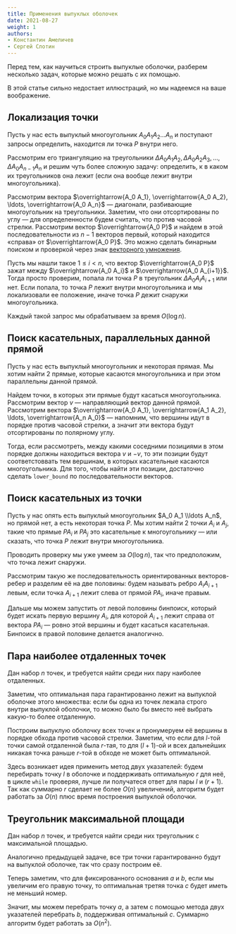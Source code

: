 ```yaml
---
title: Применения выпуклых оболочек
date: 2021-08-27
weight: 1
authors:
- Константин Амеличев
- Сергей Слотин
---
```


Перед тем, как научиться строить выпуклые оболочки, разберем несколько задач, которые можно решать с их помощью.

В этой статье сильно недостает иллюстраций, но мы надеемся на ваше воображение.

## Локализация точки

Пусть у нас есть выпуклый многоугольник $A_0 A_1 A_2 \ldots A_n$ и поступают запросы определить, находится ли точка $P$ внутри него.

Рассмотрим его триангуляцию на треугольники $\Delta A_0 A_1 A_2, \Delta A_0 A_2 A_3, \ldots, \Delta A_0 A_{n-1} A_n$ и решим чуть более сложную задачу: определить, к в каком их треугольников она лежит (если она вообще лежит внутри многоугольника).

Рассмотрим вектора $\overrightarrow{A_0 A_1}, \overrightarrow{A_0 A_2}, \ldots, \overrightarrow{A_0 A_n}$ — диагонали, разбивающие многоугольник на треугольники. Заметим, что они отсортированы по углу — для определенности будем считать, что против часовой стрелки. Рассмотрим вектор $\overrightarrow{A_0 P}$ и найдем в этой последовательности из $n-1$ векторов первый, который находится «справа» от $\overrightarrow{A_0 P}$. Это можно сделать бинарным поиском и проверкой через знак [векторного умножения](/cs/geometry-basic/products).

Пусть мы нашли такое $1 \leq i < n$, что вектор $\overrightarrow{A_0 P}$ зажат между $\overrightarrow{A_0 A_i}$ и $\overrightarrow{A_0 A_{i+1}}$. Тогда просто проверим, попала ли точка $P$ в треугольник $\Delta A_0 A_i A_{i+1}$ или нет. Если попала, то точка $P$ лежит внутри многоугольника и мы локализовали ее положение, иначе точка $P$ дежит снаружи многоугольника.

Каждый такой запрос мы обрабатываем за время $O(\log{n})$.

## Поиск касательных, параллельных данной прямой

Пусть у нас есть выпуклый многоугольник и некоторая прямая. Мы хотим найти $2$ прямые, которые касаются многоугольника и при этом параллельны данной прямой. 

Найдем точки, в которых эти прямые будут касаться многоугольника. Рассмотрим вектор $v$ — направляющий вектор данной прямой. Рассмотрим вектора $\overrightarrow{A_0 A_1}, \overrightarrow{A_1 A_2}, \ldots, \overrightarrow{A_n A_0}$ — напомним, что вершины идут в порядке против часовой стрелки, а значит эти вектора будут отсортированы по полярному углу.

Тогда, если рассмотреть, между какими соседними позициями в этом порядке должны находиться вектора $v$ и $-v$, то эти позиции будут соответстоввать тем вершинам, в которых касательные касаются многоугольника. Для того, чтобы найти эти позиции, достаточно сделать `lower_bound` по последовательности векторов.

## Поиск касательных из точки

Пусть у нас опять есть выпуклый многоугольник $A_0 A_1 \\ldots A_n$, но прямой нет, а есть некоторая точка $P$. Мы хотим найти $2$ точки $A_i$ и $A_j$, такие что прямые $P A_i$ и $P A_j$ это касательные к многоугольнику — или сказать, что точка $P$ лежит внутри многоугольника.

Проводить проверку мы уже умеем за $O(\log n)$, так что предположим, что точка лежит снаружи.

Рассмотрим такую же последовательность ориентированных векторов-ребер и разделим её на две половины: будем называть ребро $A_i A_{i+1}$ левым, если точка $A_{i+1}$ лежит слева от прямой $P A_i$, иначе правым.

Дальше мы можем запустить от левой половины бинпоиск, который будет искать первую вершину $A_i$, для которой $A_{i+1}$ лежит справа от вектора $P A_i$ — ровно этой вершины и будет касаться касательная. Бинпоиск в правой половине делается аналогично.

## Пара наиболее отдаленных точек

Дан набор $n$ точек, и требуется найти среди них пару наиболее отдаленных.

Заметим, что оптимальная пара гарантированно лежит на выпуклой оболочке этого множества: если бы одна из точек лежала строго внутри выпуклой оболочки, то можно было бы вместо неё выбрать какую-то более отдаленную.

Построим выпуклую оболочку всех точек и пронумеруем её вершины в порядке обхода против часовой стрелки. Заметим, что если для $l$-той точки самой отдаленной была $r$-тая, то для $(l+1)$-ой и всех дальнейших никакая точка раньше $r$-той в обходе не может быть оптимальной.

Здесь возникает идея применить метод двух указателей: будем перебирать точку $l$ в оболочке и поддерживать оптимальную $r$ для неё, в цикле `while` проверяя, лучше ли получатеся ответ для пары $l$ и $(r+1)$. Так как суммарно $r$ сделает не более $O(n)$ увеличений, алгоритм будет работать за $O(n)$ плюс время построения выпуклой оболочки.

## Треугольник максимальной площади

Дан набор $n$ точек, и требуется найти среди них треугольник с максимальной площадью.

Аналогично предыдущей задаче, все три точки гарантированно будут на выпуклой оболочке, так что сразу построим её.

Теперь заметим, что для фиксированного основания $a$ и $b$, если мы увеличим его правую точку, то оптимальная третяя точка $c$ будет иметь не меньший номер.

Значит, мы можем перебрать точку $a$, а затем с помощью метода двух указателей перебрать $b$, поддерживая оптимальный $c$. Суммарно алгоритм будет работать за $O(n^2)$.

